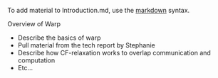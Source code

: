 To add material to Introduction.md, use the
[markdown](http://www.stack.nl/~dimitri/doxygen/manual/markdown.html) syntax.

Overview of Warp
- Describe the basics of warp
- Pull material from the tech report by Stephanie
- Describe how CF-relaxation works to overlap communication and computation
- Etc...


